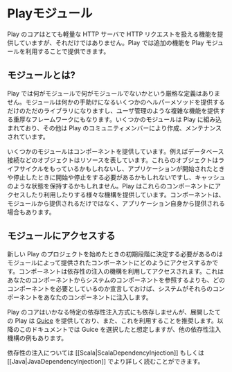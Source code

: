 <!--- Copyright (C) 2009-2015 Typesafe Inc. <http://www.typesafe.com> -->
<!--
# Play Modules
-->
# Playモジュール

<!--
At its core, Play is a very lightweight HTTP server, providing mechanisms for serving HTTP requests, but not much else. Additional functionality in Play is provided through the use of Play modules.
-->
Play のコアはとても軽量な HTTP サーバで HTTP リクエストを扱える機能を提供していますが、それだけではありません。Play では追加の機能を Play モジュールを利用することで提供できます。


<!--
## What is a module?
-->
## モジュールとは?
<!--
There is no strict definition in Play of what a module is or isn't - a module could be just a library that provides some helper methods to help you do something, or it could be a full framework providing complex functionality such as user management. Some modules are built in to Play, others are written and maintained by members of the Play community.
-->
Play では何がモジュールで何がモジュールでないかという厳格な定義はありません。モジュールは何かの手助けになるいくつかのヘルパーメソッドを提供するだけのただのライブラリになりますし、ユーザ管理のような複雑な機能を提供する重厚なフレームワークにもなります。いくつかのモジュールは Play に組み込まれており、その他は Play のコミュニティメンバーにより作成、メンテナンスされています。

<!--
Some modules provide components - objects that represent resources, for example a database connection.  These objects may have a lifecycle and need to be started and stopped when the application starts and stops, and they may hold some state such as a cache. Play provides a variety of mechanisms for accessing and using these components. Components are not only provided by modules, they may be provided by the application themselves.
-->
いくつかのモジュールはコンポーネントを提供しています。例えばデータベース接続などのオブジェクトはリソースを表しています。これらのオブジェクトはライフサイクルをもっているかもしれないし、アプリケーションが開始されたときや停止したときに開始や停止をする必要があるかもしれないですし、キャッシュのような状態を保持するかもしれません。Play はこれらのコンポーネントにアクセスしたり利用したりする様々な機構を提供しています。コンポーネントは、モジュールから提供されるだけではなく、アプリケーション自身から提供される場合もあります。

<!--
## Accessing modules
-->
## モジュールにアクセスする

<!--
One of the earliest decisions that you need to make when starting a new Play project is how you will access the components provided by modules. Components are accessed through the use of a dependency injection mechanism, where rather than having your components look up other components in the system, your components declare what other components they need, and the system injects those components into your components.
-->
新しい Play のプロジェクトを始めたときの初期段階に決定する必要があるのはモジュールによって提供されたコンポーネントにどのようにアクセスするかです。コンポーネントは依存性の注入の機構を利用してアクセスされます。これはあなたのコンポーネントからシステムのコンポーネントを参照するよりも、どのコンポーネントを必要としているのか宣言しておけば、システムがそれらのコンポーネントをあなたのコンポーネントに注入します。


<!--
At its core, Play is agnostic to any particular form of dependency injection, however out of the box Play provides and we recommend that you use [Guice](https://github.com/google/guice). The remainder of this documentation will assume that this is the decision that you have made, however there will be examples of how to integrate with other dependency injection mechanisms.
-->
Play のコアはいかなる特定の依存性注入方式にも依存しませんが、展開したての Play は [Guice](https://github.com/google/guice) を提供しており、また、これを利用することを推奨します。以降のこのドキュメントでは Guice を選択したと想定しますが、他の依存性注入機構の例もあります。

<!--
You can read more about dependency injection in [[Scala|ScalaDependencyInjection]] or [[Java|JavaDependencyInjection]].
-->
依存性の注入については [[Scala|ScalaDependencyInjection]] もしくは [[Java|JavaDependencyInjection]] でより詳しく読むことができます。
